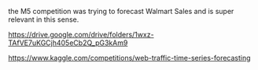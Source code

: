 

the M5 competition was trying to forecast Walmart Sales and is super relevant in this sense.

https://drive.google.com/drive/folders/1wxz-TAfVE7uKGCjh405eCb2Q_pG3kAm9

https://www.kaggle.com/competitions/web-traffic-time-series-forecasting
